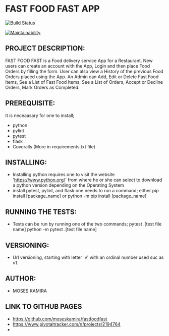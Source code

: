 # FAST FOOD FAST APP

[![Build Status](https://travis-ci.org/moseskamira/fastfoodfast.svg?branch=ChallengeThree)](https://travis-ci.org/moseskamira/fastfoodfast)

[![Maintainability](https://api.codeclimate.com/v1/badges/153874419629174a2837/maintainability)](https://codeclimate.com/github/moseskamira/fastfoodfast/maintainability)

## PROJECT DESCRIPTION:
FAST FOOD FAST is a Food delivery service App for a Restaurant.
New users can create an account with the App, Login and then place Food Orders by filling the form. User can also view a History of the previous Food Orders placed using the App.
An Admin can Add, Edit or Delete Fast Food Items, See a List of Fast Food Items, See a List of Orders, Accept or Decline Orders, Mark Orders as Completed.

## PREREQUISITE:
It is neceaasary for one to install;
- python
- pylint
- pytest
- flask
- Coveralls (More in requirements.txt file)

## INSTALLING:
- Installing python requires one to visit the website 'https://www.python.org/' 
  from where he or she can select to download a python version depending on the Operating System
- install pytest, pylint, and flask one needs to run a command; either 
  pip install [package_name] or 
  python -m pip install [package_name]

## RUNNING THE TESTS:
- Tests can be run by running one of the two commands;
  pytest .\[test file name]
  python -m pytest .\[test file name]

## VERSIONING:
- Url versioning, starting with letter 'v' with an ordinal number used suc as v1.

## AUTHOR:
- MOSES KAMIRA

## LINK TO GITHUB PAGES
- https://github.com/moseskamira/fastfoodfast
- https://www.pivotaltracker.com/n/projects/2194764
-